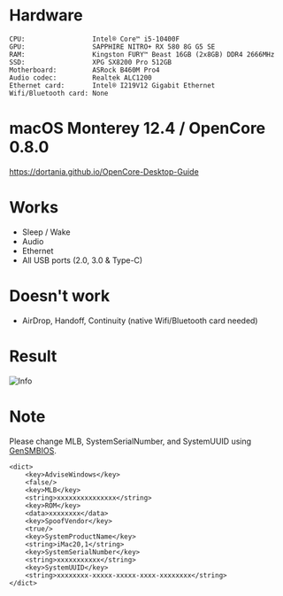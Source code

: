 # Hardware

```
CPU:                 Intel® Core™ i5-10400F
GPU:                 SAPPHIRE NITRO+ RX 580 8G G5 SE
RAM:                 Kingston FURY™ Beast 16GB (2x8GB) DDR4 2666MHz
SSD:                 XPG SX8200 Pro 512GB
Motherboard:         ASRock B460M Pro4
Audio codec:         Realtek ALC1200
Ethernet card:       Intel® I219V12 Gigabit Ethernet
Wifi/Bluetooth card: None
```

# macOS Monterey 12.4 / OpenCore 0.8.0

https://dortania.github.io/OpenCore-Desktop-Guide

# Works
- Sleep / Wake
- Audio
- Ethernet
- All USB ports (2.0, 3.0 & Type-C)

# Doesn't work
- AirDrop, Handoff, Continuity (native Wifi/Bluetooth card needed)

# Result
![Info](https://github.com/doanthevu1910/Victra/blob/455ae18fdad9d4f60b1b3ebc322ded52d4a9bfec/images/Screen%20Shot%202022-09-17%20at%2013.12.09.png)

# Note

Please change MLB, SystemSerialNumber, and SystemUUID using [GenSMBIOS](https://github.com/corpnewt/GenSMBIOS).

```
<dict>
    <key>AdviseWindows</key>
    <false/>
    <key>MLB</key>
    <string>xxxxxxxxxxxxxxx</string>
    <key>ROM</key>
    <data>xxxxxxxx</data>
    <key>SpoofVendor</key>
    <true/>
    <key>SystemProductName</key>
    <string>iMac20,1</string>
    <key>SystemSerialNumber</key>
    <string>xxxxxxxxxxx</string>
    <key>SystemUUID</key>
    <string>xxxxxxxx-xxxxx-xxxxx-xxxx-xxxxxxxx</string>
</dict>
```
